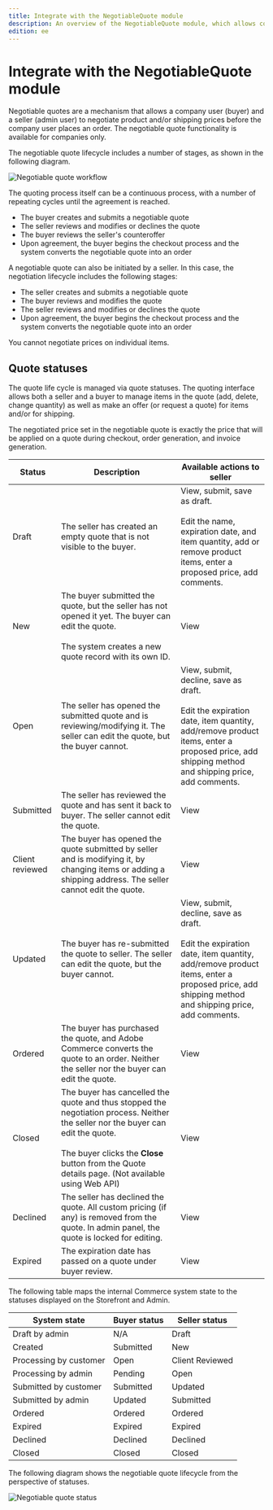 ```yaml
---
title: Integrate with the NegotiableQuote module
description: An overview of the NegotiableQuote module, which allows companies to negotiate prices prior to an order
edition: ee
---
```


# Integrate with the NegotiableQuote module

Negotiable quotes are a mechanism that allows a company user (buyer) and a seller (admin user) to negotiate product and/or shipping prices before the company user places an order. The negotiable quote functionality is available for companies only.

The negotiable quote lifecycle includes a number of stages, as shown in the following diagram.

![Negotiable quote workflow](/../../_images/quote-workflow.svg)

The quoting process itself can be a continuous process, with a number of repeating cycles until the agreement is reached.

-  The buyer creates and submits a negotiable quote
-  The seller reviews and modifies or declines the quote
-  The buyer reviews the seller's counteroffer
-  Upon agreement, the buyer begins the checkout process and the system converts the negotiable quote into an order

A negotiable quote can also be initiated by a seller. In this case, the negotiation lifecycle includes the following stages:

- The seller creates and submits a negotiable quote
- The buyer reviews and modifies the quote
- The seller reviews and modifies or declines the quote
- Upon agreement, the buyer begins the checkout process and the system converts the negotiable quote into an order

<InlineAlert variant="info" slots="text"/>

You cannot negotiate prices on individual items.

## Quote statuses

The quote life cycle is managed via quote statuses. The quoting interface allows both a seller and a buyer to manage items in the quote (add, delete, change quantity) as well as make an offer (or request a quote) for items and/or for shipping.

The negotiated price set in the negotiable quote is exactly the price that will be applied on a quote during checkout, order generation, and invoice generation.

Status | Description | Available actions to seller
--- | -- | ---
Draft | The seller has created an empty quote that is not visible to the buyer. | View, submit, save as draft. <br/><br/>Edit the name, expiration date, and item quantity, add or remove product items, enter a proposed price, add comments.
New | The buyer submitted the quote, but the seller has not opened it yet. The buyer can edit the quote. <br/><br/>The system creates a new quote record with its own ID. | View
Open | The seller has opened the submitted quote and is reviewing/modifying it. The seller can edit the quote, but the buyer cannot. | View, submit, decline, save as draft. <br/><br/>Edit the expiration date, item quantity, add/remove product items, enter a proposed price, add shipping method and shipping price, add comments.
Submitted | The seller has reviewed the quote and has sent it back to buyer. The seller cannot edit the quote. | View
Client reviewed | The buyer has opened the quote submitted by seller and is modifying it, by changing items or adding a shipping address. The seller cannot edit the quote. | View
Updated | The buyer has re-submitted the quote to seller. The seller can edit the quote, but the buyer cannot. | View, submit, decline, save as draft.<br/><br/>Edit the expiration date, item quantity, add/remove product items, enter a proposed price, add shipping method and shipping price, add comments.
Ordered | The buyer has purchased the quote, and Adobe Commerce converts the quote to an order. Neither the seller nor the buyer can edit the quote. | View
Closed | The buyer has cancelled the quote and thus stopped the negotiation process. Neither the seller nor the buyer can edit the quote. <br/><br/>The buyer clicks the **Close** button from the Quote details page. (Not available using Web API) | View
Declined | The seller has declined the quote. All custom pricing (if any) is removed from the quote. In admin panel, the quote is locked for editing.                                                                                                 | View
Expired | The expiration date has passed on a quote under buyer review. | View

The following table maps the internal Commerce system state to the statuses displayed on the Storefront and Admin.

System state | Buyer status | Seller status
--- | --- | ---
Draft by admin | N/A | Draft
Created | Submitted | New
Processing by customer | Open | Client Reviewed
Processing by admin | Pending | Open
Submitted by customer | Submitted | Updated
Submitted by admin | Updated | Submitted
Ordered | Ordered | Ordered
Expired | Expired | Expired
Declined | Declined | Declined
Closed | Closed | Closed

The following diagram shows the negotiable quote lifecycle from the perspective of statuses.

![Negotiable quote status](/../../_images/quote-statuses.png)
